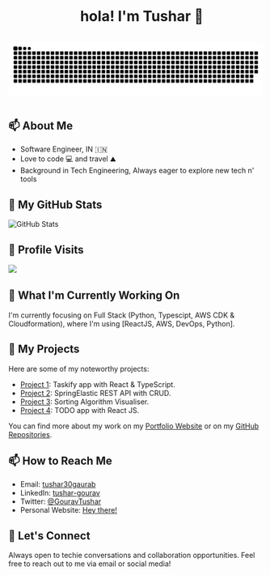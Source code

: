 <div id="user-content-toc">
  <ul align="center">
    <summary><h1 style="display: inline-block">hola! I'm Tushar 👋</h1></summary>
  </ul>
</div>


<div align="center">
  <img src="https://github.com/1999AZZAR/1999AZZAR/raw/readme/resources/grid-snake.svg" alt="snake">
</div>

  # 

## 📫 About Me

- Software Engineer, IN 🇮🇳
- Love to code 💻 and travel ⛰️
- Background in Tech Engineering, Always eager to explore new tech n' tools

## 🔭 My GitHub Stats

![GitHub Stats](https://github-readme-stats.vercel.app/api?username=tushar30gaurab&show_icons=true&theme=dark)

## 🤩 Profile Visits
![](https://komarev.com/ghpvc/?username=tushar30gaurab)

## 🌱 What I'm Currently Working On

I'm currently focusing on Full Stack (Python, Typescipt, AWS CDK & Cloudformation), where I'm using [ReactJS, AWS, DevOps, Python].

## 🚀 My Projects

Here are some of my noteworthy projects:

- [Project 1](https://github.com/tushar30gaurab/taskify-react-app-tsx): Taskify app with React & TypeScript.
- [Project 2](https://github.com/tushar30gaurab/spring-boot-elasticsearch-project): SpringElastic REST API with CRUD.
- [Project 3](https://webapp-sorting-visualiser.netlify.app/): Sorting Algorithm Visualiser.
- [Project 4](https://todo-app-cp-fff89.web.app/): TODO app with React JS.

You can find more about my work on my [Portfolio Website](link-to-portfolio) or on my [GitHub Repositories](https://github.com/YourUsername?tab=repositories).

## 📫 How to Reach Me

- Email: [tushar30gaurab](mailto:tushar30gaurab@gmail.com)
- LinkedIn: [tushar-gourav](https://www.linkedin.com/in/tushar-gourav)
- Twitter: [@GouravTushar](https://twitter.com/GouravTushar)
- Personal Website: [Hey there!](https://tushar30gaurab.github.io/hey_portfolio/)

## 💬 Let's Connect

Always open to techie conversations and collaboration opportunities. Feel free to reach out to me via email or social media!


<!-- Optional: Add badges, gif, or any additional information you'd like to showcase -->

